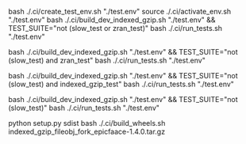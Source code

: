 
bash ./.ci/create_test_env.sh "./test.env"
source ./.ci/activate_env.sh "./test.env"
bash ./.ci/build_dev_indexed_gzip.sh "./test.env" && TEST_SUITE="not (slow_test or zran_test)" bash  ./.ci/run_tests.sh "./test.env"


bash ./.ci/build_dev_indexed_gzip.sh "./test.env" && TEST_SUITE="not (slow_test) and zran_test" bash  ./.ci/run_tests.sh "./test.env"

bash ./.ci/build_dev_indexed_gzip.sh "./test.env" && TEST_SUITE="not (slow_test) and indexed_gzip_test" bash  ./.ci/run_tests.sh "./test.env"

bash ./.ci/build_dev_indexed_gzip.sh "./test.env" && TEST_SUITE="not (slow_test)" bash  ./.ci/run_tests.sh "./test.env"

python setup.py sdist
bash ./.ci/build_wheels.sh
indexed_gzip_fileobj_fork_epicfaace-1.4.0.tar.gz